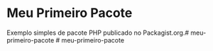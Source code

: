 # Meu Primeiro Pacote

Exemplo simples de pacote PHP publicado no Packagist.org.#   m e u - p r i m e i r o - p a c o t e  
 #   m e u - p r i m e i r o - p a c o t e  
 